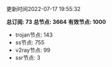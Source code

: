更新时间2022-07-17 19:55:32

**总订阅: 73**
**总节点: 3664**
**有效节点: 1000**
- trojan节点: 143
- ss节点: 755
- v2ray节点: 99
- ssr节点: 3
